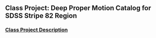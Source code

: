 
## Class Project: Deep Proper Motion Catalog for SDSS Stripe 82 Region

### [Class Project Description](../syllabus/ClassProject.pdf)